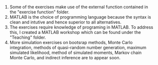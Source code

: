 1. Some of the exercises make use of the external function contained in the "exercise function" folder.
2. MATLAB is the choice of programming language because the syntax is clean and intutive and hence superior to all alternatives.
3. The exercises require knowledge of programing in MATLAB. To address this, I created a MATLAB workshop which can be found under the "Teaching" folder.
4. More simulation exercises on bootsrap methods, Monte Carlo integration, methods of quasi-random number generation, maximum simulated likelihood, method of simulated moments, Markov chain Monte Carlo, and indirect inference are to appear soon.
